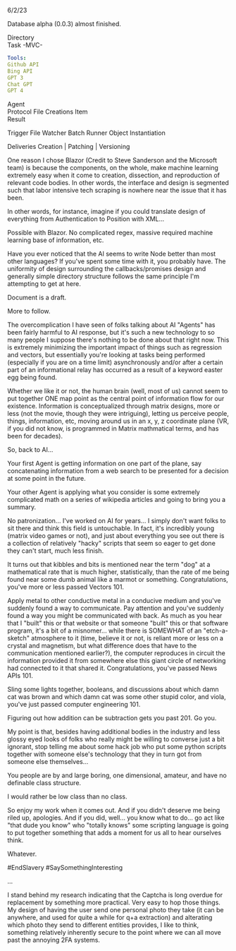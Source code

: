 

6/2/23

Database alpha (0.0.3) almost finished.

Directory       
Task -MVC-        

```Yaml
Tools:
Github API 
Bing API 
GPT 3
Chat GPT 
GPT 4 
```

Agent          
Protocol 
File Creations
Item                       
Result

Trigger
File Watcher 
Batch Runner
Object Instantiation


Deliveries
Creation | Patching | Versioning

One reason I chose Blazor (Credit to Steve Sanderson and the Microsoft team) is because the components, on the whole, make machine learning extremely easy when it come to creation, dissection, and reproduction of relevant code bodies. In other words, the interface and design is segmented such that labor intensive tech scraping is nowhere near the issue that it has been. 

In other words, for instance, imagine if you could translate design of everything from Authentication to Position with XML...

Possible with Blazor. No complicated regex, massive required machine learning base of information, etc. 

Have you ever noticed that the AI seems to write Node better than most other languages? If you've spent some time with it, you probably have. The uniformity of design surrounding the callbacks/promises design and generally simple directory structure follows the same principle I'm attempting to get at here.

Document is a draft. 

More to follow.

The overcomplication I have seen of folks talking about AI "Agents" has been fairly harmful to AI response, but it's such a new technology to so many people I suppose there's nothing to be done about that right now. This is extremely minimizing the important impact of things such as regression and vectors, but essentially you're looking at tasks being performed (especially if you are on a time limit) asynchronously and/or after a certain part of an informational relay has occurred as a result of a keyword easter egg being found. 

Whether we like it or not, the human brain (well, most of us) cannot seem to put together ONE map point as the central point of information flow for our existence. Information is conceptualized through matrix designs, more or less (not the movie, though they were intriguing), letting us perceive people, things, information, etc, moving around us in an x, y, z coordinate plane (VR, if you did not know, is programmed in Matrix mathmatical terms, and has been for decades). 

So, back to AI... 

Your first Agent is getting information on one part of the plane, say concatenating information from a web search to be presented for a decision at some point in the future. 

Your other Agent is applying what you consider is some extremely complicated math on a series of wikipedia articles and going to bring you a summary. 

No patronization... I've worked on AI for years... I simply don't want folks to sit there and think this field is untouchable. In fact, it's incredibly young (matrix video games or not), and just about everything you see out there is a collection of relatively "hacky" scripts that seem so eager to get done they can't start, much less finish.

It turns out that kibbles and bits is mentioned near the term "dog" at a mathematical rate that is much higher, statistically, than the rate of me being found near some dumb animal like a marmot or something. Congratulations, you've more or less passed Vectors 101. 

Apply metal to other conductive metal in a conducive medium and you've suddenly found a way to communicate. Pay attention and you've suddenly found a way you might be communicated with back. As much as you hear that I "built" this or that website or that someone "built" this or that software program, it's a bit of a misnomer... while there is SOMEWHAT of an "etch-a-sketch" atmosphere to it (time, believe it or not, is reliant more or less on a crystal and magnetism, but what difference does that have to the communication mentioned earlier?), the computer reproduces in circuit the information provided it from somewhere else this giant circle of networking had connected to it that shared it. Congratulations, you've passed News APIs 101. 

Sling some lights together, booleans, and discussions about which damn cat was brown and which damn cat was some other stupid color, and viola, you've just passed computer engineering 101.

Figuring out how addition can be subtraction gets you past 201. Go you. 

My point is that, besides having additional bodies in the industry and less glossy eyed looks of folks who really might be willing to converse just a bit ignorant, 
stop telling me about some hack job who put some python scripts together with someone else's technology that they in turn got from someone else themselves...

You people are by and large boring, one dimensional, amateur, and have no definable class structure.

I would rather be low class than no class.

So enjoy my work when it comes out. And if you didn't deserve me being riled up, apologies. And if you did, well... you know what to do... go act like "that dude you know" who "totally knows" some scripting language is going to put together something that adds a moment for us all to hear ourselves think. 

Whatever. 

#EndSlavery #SaySomethingInteresting

...

I stand behind my research indicating that the Captcha is long overdue for replacement by something more practical. Very easy to hop those things. My design of having the user send one personal photo they take (it can be anywhere, and used for quite a while for q+a extraction) and alterating which photo they send to different entities provides, I like to think, something relatively inherently secure to the point where we can all move past the annoying 2FA systems.









